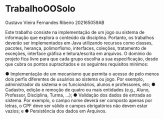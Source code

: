 # TrabalhoOOSolo
Gustavo Vieira Fernandes Ribeiro
202165059AB

Este trabalho consiste na implementação de um jogo ou sistema de informação
que explora o conteúdo da disciplina. Portanto, os trabalhos deverão ser implementados em
Java utilizando recursos como classes, pacotes, herança, polimorfismo, interfaces, coleções,
tratamento de exceções, interface gráfica e leitura/escrita em arquivos.
O domínio do projeto fica livre para que cada grupo escolha a sua especificação,
desde que cubra os pontos supracitados e os seguintes requisitos mínimos:

● Implementação de um mecanismo que permita o acesso de pelo menos dois
perfis diferentes de usuários ao sistema ou jogo. Por exemplo, administrador
do sistema e os funcionários, alunos e professores, etc;
● Cadastro, edição e remoção de quatro ou mais entidades (e.g., Aluno,
Professor, Disciplina, Turma, ...);
● Validação dos dados de entrada ao sistema. Por exemplo, o campo nome
deverá ser composto apenas por letras, o CPF deve ser válido e campos
obrigatórios não devem estar vazios; e
● Persistência dos dados em Arquivos.